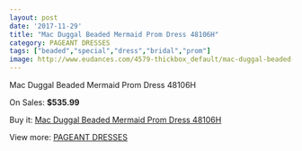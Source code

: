 ```yaml
---
layout: post
date: '2017-11-29'
title: "Mac Duggal Beaded Mermaid Prom Dress 48106H"
category: PAGEANT DRESSES
tags: ["beaded","special","dress","bridal","prom"]
image: http://www.eudances.com/4579-thickbox_default/mac-duggal-beaded-mermaid-prom-dress-48106h.jpg
---
```

Mac Duggal Beaded Mermaid Prom Dress 48106H

On Sales: **$535.99**
<a href="https://www.eudances.com/en/pageant-dresses/1534-mac-duggal-beaded-mermaid-prom-dress-48106h.html"><amp-img layout="responsive" width="600" height="600" src="//www.eudances.com/4579-thickbox_default/mac-duggal-beaded-mermaid-prom-dress-48106h.jpg" alt="Mac Duggal Beaded Mermaid Prom Dress 48106H 0" /></a>

Buy it: [Mac Duggal Beaded Mermaid Prom Dress 48106H](https://www.eudances.com/en/pageant-dresses/1534-mac-duggal-beaded-mermaid-prom-dress-48106h.html "Mac Duggal Beaded Mermaid Prom Dress 48106H")

View more: [PAGEANT DRESSES](https://www.eudances.com/en/16-pageant-dresses "PAGEANT DRESSES")